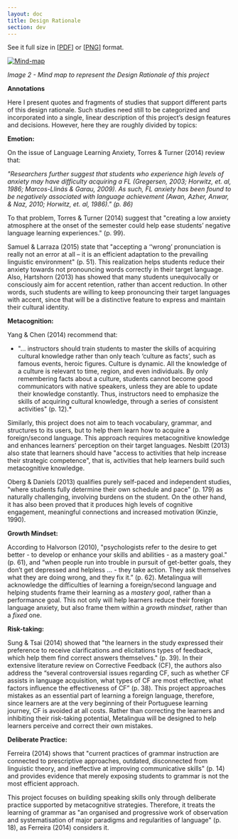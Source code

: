 ```yaml
---
layout: doc
title: Design Rationale
section: dev
---
```


See it full size in [[PDF](https://drive.google.com/open?id=0B-D7NHTmyc54REJPSDJ6WlliRlk)] or [[PNG](https://drive.google.com/open?id=0B-D7NHTmyc54Z2l6RW9iXy1VY2c)] format.

[![Mind-map]({{site.baseurl}}/images/doc-mind-map.png)]({{site.baseurl}}/images/doc-mind-map.png)

*Image 2 - Mind map to represent the Design Rationale of this project*

**Annotations**

Here I present quotes and fragments of studies that support different parts of this design rationale. Such studies need still to be categorized and incorporated into a single, linear description of this project’s design features and decisions. However, here they are roughly divided by topics:

**Emotion:**

On the issue of Language Learning Anxiety, Torres & Turner (2014) review that:

*"Researchers further suggest that students who experience high levels of anxiety may have difficulty acquiring a FL (Gregersen, 2003; Horwitz, et. al, 1986; Marcos-Llinás & Garau, 2009). As such, FL anxiety has been found to be negatively associated with language achievement (Awan, Azher, Anwar, & Naz, 2010; Horwitz, et. al, 1986)." (p. 86)*

To that problem, Torres & Turner (2014) suggest that "creating a low anxiety atmosphere at the onset of the semester could help ease students’ negative language learning experiences." (p. 99). 

Samuel & Larraza (2015) state that "accepting a ‘‘wrong’ pronunciation is really not an error at all – it is an efficient adaptation to the prevailing linguistic environment" (p. 51). This realization helps students reduce their anxiety towards not pronouncing words correctly in their target language. Also, Hartshorn (2013) has showed that many students unequivocally or consciously aim for accent retention, rather than accent reduction. In other words, such students are willing to keep pronouncing their target languages with accent, since that will be a distinctive feature to express and maintain their cultural identity.

**Metacognition:**

Yang & Chen (2014) recommend that:

* "... instructors should train students to master the skills of acquiring cultural knowledge rather than only teach ‘culture as facts’, such as famous events, heroic figures. Culture is dynamic. All the knowledge of a culture is relevant to time, region, and even individuals. By only remembering facts about a culture, students cannot become good communicators with native speakers, unless they are able to update their knowledge constantly. Thus, instructors need to emphasize the skills of acquiring cultural knowledge, through a series of consistent activities" (p. 12).*

Similarly, this project does not aim to teach vocabulary, grammar, and structures to its users, but to help them learn how to acquire a foreign/second language. This approach requires metacognitive knowledge and enhances learners’ perception on their target languages. Nesbitt (2013) also state that learners should have "access to activities that help increase their strategic competence", that is, activities that help learners build such metacognitive knowledge.

Oberg & Daniels (2013) qualifies purely self-paced and independent studies, "where students fully determine their own schedule and pace" (p. 179) as naturally challenging, involving burdens on the student. On the other hand, it has also been proved that it produces high levels of cognitive engagement, meaningful connections and increased motivation (Kinzie, 1990).

**Growth Mindset:**

According to Halvorson (2010), "psychologists refer to the desire to get better - to develop or enhance your skills and abilities - as a mastery goal." (p. 61), and “when people run into trouble in pursuit of get-better goals, they don’t get depressed and helpless … - they take action. They ask themselves what they are doing wrong, and they fix it.” (p. 62). Metalingua will acknowledge the difficulties of learning a foreign/second language and helping students frame their learning as a *mastery goal*, rather than a performance goal. This not only will help learners reduce their foreign language anxiety, but also frame them within a *growth mindset*, rather than a *fixed* one.

**Risk-taking:**

Sung & Tsai (2014) showed that "the learners in the study expressed their preference to receive clarifications and elicitations types of feedback, which help them find correct answers themselves." (p. 39). In their extensive literature review on Corrective Feedback (CF), the authors also address the “several controversial issues regarding CF, such as whether CF assists in language acquisition, what types of CF are most effective, what factors influence the effectiveness of CF” (p. 38). This project approaches mistakes as an essential part of learning a foreign language, therefore, since learners are at the very beginning of their Portuguese learning journey, CF is avoided at all costs. Rather than correcting the learners and inhibiting their risk-taking potential, Metalingua will be designed to help learners perceive and correct their own mistakes.

**Deliberate Practice:**

Ferreira (2014) shows that "current practices of grammar instruction are connected to prescriptive approaches, outdated, disconnected from linguistic theory, and ineffective at improving communicative skills" (p. 14) and provides evidence that merely exposing students to grammar is not the most efficient approach. 

This project focuses on building speaking skills only through deliberate practice supported by metacognitive strategies. Therefore, it treats the learning of grammar as "an organised and progressive work of observation and systematisation of major paradigms and regularities of language" (p. 18), as Ferreira (2014) considers it.